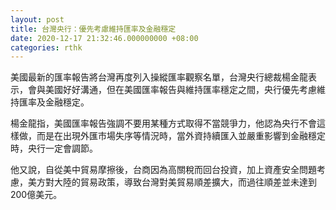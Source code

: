 ```yaml
---
layout: post
title: 台灣央行：優先考慮維持匯率及金融穩定
date: 2020-12-17 21:32:46.000000000 +08:00
categories: rthk
---
```


美國最新的匯率報告將台灣再度列入操縱匯率觀察名單，台灣央行總裁楊金龍表示，會與美國好好溝通，但在美國匯率報告與維持匯率穩定之間，央行優先考慮維持匯率及金融穩定。

楊金龍指，美國匯率報告強調不要用某種方式取得不當競爭力，他認為央行不會這樣做，而是在出現外匯市場失序等情況時，當外資持續匯入並嚴重影響到金融穩定時，央行一定會調節。

他又說，自從美中貿易摩擦後，台商因為高關稅而回台投資，加上資產安全問題考慮，美方對大陸的貿易政策，導致台灣對美貿易順差擴大，而過往順差並未達到200億美元。
